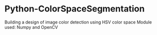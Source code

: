 # Python-ColorSpaceSegmentation
Building a design of image color detection using HSV color space
Module used: Numpy and OpenCV
